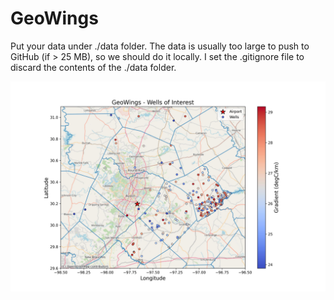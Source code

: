 # GeoWings

Put your data under ./data folder. The data is usually too large to push to GitHub (if > 25 MB), so we should do it locally. I set the .gitignore file to discard the contents of the ./data folder.

![Geothermal gradient map](Wells_of_interest.jpeg "Geothermal gradient map")